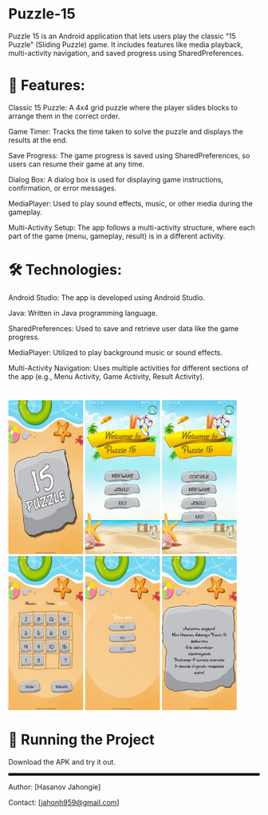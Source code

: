 # Puzzle-15
Puzzle 15 is an Android application that lets users play the classic "15 Puzzle" (Sliding Puzzle) game. It includes features like media playback, multi-activity navigation, and saved progress using SharedPreferences.

# 📌 Features:
Classic 15 Puzzle: A 4x4 grid puzzle where the player slides blocks to arrange them in the correct order.

Game Timer: Tracks the time taken to solve the puzzle and displays the results at the end.

Save Progress: The game progress is saved using SharedPreferences, so users can resume their game at any time.

Dialog Box: A dialog box is used for displaying game instructions, confirmation, or error messages.

MediaPlayer: Used to play sound effects, music, or other media during the gameplay.

Multi-Activity Setup: The app follows a multi-activity structure, where each part of the game (menu, gameplay, result) is in a different activity.

# 🛠 Technologies:
Android Studio: The app is developed using Android Studio.

Java: Written in Java programming language.

SharedPreferences: Used to save and retrieve user data like the game progress.

MediaPlayer: Utilized to play background music or sound effects.

Multi-Activity Navigation: Uses multiple activities for different sections of the app (e.g., Menu Activity, Game Activity, Result Activity).


#
<p float="left">
  <img src="images/photo_2025-04-16_10-32-35.jpg" width="150"/>
  <img src="images/photo_2025-04-16_10-32-38.jpg" width="150"/>
  <img src="images/photo_2025-04-16_10-32-40.jpg" width="150"/>
  <img src="images/photo_2025-04-16_10-32-41.jpg" width="150"/>
  <img src="images/photo_2025-04-16_10-32-43.jpg" width="150"/>
  <img src="images/photo_2025-04-16_10-32-44.jpg" width="150"/>
</p>

# 🚀 Running the Project
Download the APK and try it out.

<hr style="border: 2px solid black;">

Author: [Hasanov Jahongie]

Contact: [jahonh959@gmail.com]
